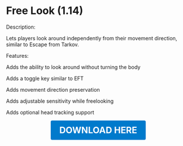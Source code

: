 # Free Look (1.14)

Description:

Lets players look around independently from their movement direction, similar to Escape from Tarkov.

Features:

Adds the ability to look around without turning the body

Adds a toggle key similar to EFT

Adds movement direction preservation

Adds adjustable sensitivity while freelooking

Adds optional head tracking support

<p align="center"><a href="https://github.com/LiliaFramework/Modules/raw/refs/heads/gh-pages/freelook.zip" style="display:inline-block;padding:12px 24px;font-size:1.5rem;font-weight:bold;text-decoration:none;color:#fff;background-color:#007acc;border-radius:4px;">DOWNLOAD HERE</a></p>